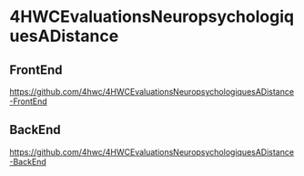 # 4HWCEvaluationsNeuropsychologiquesADistance

## FrontEnd

https://github.com/4hwc/4HWCEvaluationsNeuropsychologiquesADistance-FrontEnd


## BackEnd

https://github.com/4hwc/4HWCEvaluationsNeuropsychologiquesADistance-BackEnd
